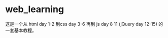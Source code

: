 # web_learning


这是一个从 html day 1-2
到css    day 3-6
再到 js   day 8 11
(jQuery    day 12-15)
的一套基本教程。
